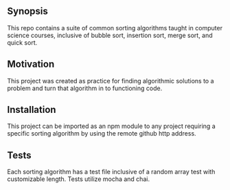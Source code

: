 ## Synopsis

This repo contains a suite of common sorting algorithms taught in computer science courses, inclusive of bubble sort, insertion sort, merge sort, and quick sort.

## Motivation

This project was created as practice for finding algorithmic solutions to a problem and turn that algorithm in to functioning code.

## Installation

This project can be imported as an npm module to any project requiring a specific sorting algorithm by using the remote github http address.

## Tests

Each sorting algorithm has a test file inclusive of a random array test with customizable length. Tests utilize mocha and chai.